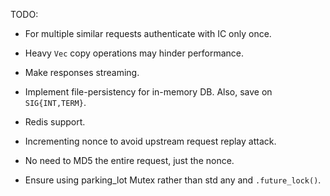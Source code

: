 TODO:

- For multiple similar requests authenticate with IC only once.

- Heavy `Vec` copy operations may hinder performance.

- Make responses streaming.

- Implement file-persistency for in-memory DB. Also, save on `SIG{INT,TERM}`.

- Redis support.

- Incrementing nonce to avoid upstream request replay attack.

- No need to MD5 the entire request, just the nonce.

- Ensure using parking_lot Mutex rather than std any and `.future_lock()`.